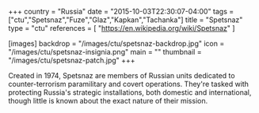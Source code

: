 +++
country = "Russia"
date = "2015-10-03T22:30:07-04:00"
tags = ["ctu","Spetsnaz","Fuze","Glaz","Kapkan","Tachanka"]
title = "Spetsnaz"
type = "ctu"
references = [
  "https://en.wikipedia.org/wiki/Spetsnaz"
]

[images]
  backdrop = "/images/ctu/spetsnaz-backdrop.jpg"
  icon = "/images/ctu/spetsnaz-insignia.png"
  main = ""
  thumbnail = "/images/ctu/spetsnaz-patch.jpg"
+++

Created in 1974, Spetsnaz are members of Russian units dedicated to counter-terrorism paramilitary and covert operations. They're tasked with protecting Russia's strategic installations, both domestic and international, though little is known about the exact nature of their mission.

